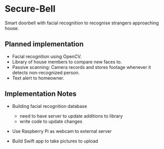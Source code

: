 # Secure-Bell

Smart doorbell with facial recognition to recognise strangers approaching house.

## Planned implementation

- Facial recognition using OpenCV.
- Library of house members to compare new faces to.
- Passive scanning: Camera records and stores footage whenever it detects non-recognized person.
- Text alert to homeowner.

## Implementation Notes

- Building facial recognition database
  - need to have server to update additions to library
  - write code to update changes
  
- Use Raspberry Pi as webcam to external server

- Build Swift app to take pictures to upload
